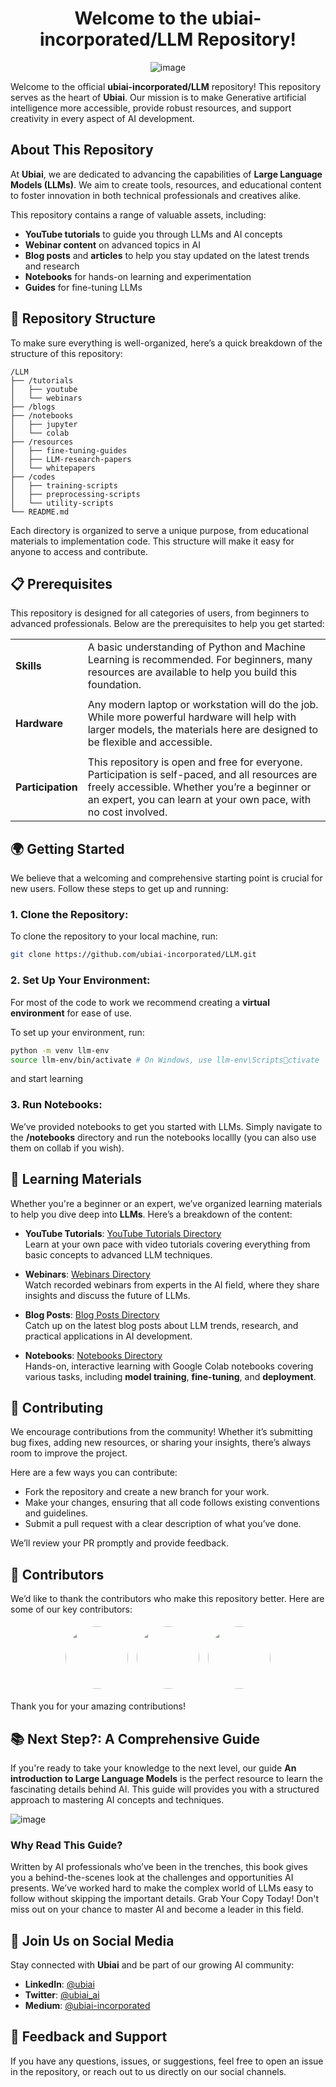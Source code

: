 
<div align="center">

# Welcome to the **ubiai-incorporated/LLM** Repository!

![image](https://github.com/user-attachments/assets/5807cfe5-2321-4cc9-80a3-ae23cc228c9d)

</div>

Welcome to the official **ubiai-incorporated/LLM** repository! This repository serves as the heart of **Ubiai**. Our mission is to make Generative artificial intelligence more accessible, provide robust resources, and support creativity in every aspect of AI development.

## **About This Repository**

At **Ubiai**, we are dedicated to advancing the capabilities of **Large Language Models (LLMs)**. We aim to create tools, resources, and educational content to foster innovation in both technical professionals and creatives alike.

This repository contains a range of valuable assets, including:
- **YouTube tutorials** to guide you through LLMs and AI concepts
- **Webinar content** on advanced topics in AI
- **Blog posts** and **articles** to help you stay updated on the latest trends and research
- **Notebooks** for hands-on learning and experimentation
- **Guides** for fine-tuning LLMs

## 📂 **Repository Structure**

To make sure everything is well-organized, here’s a quick breakdown of the structure of this repository:

```
/LLM
├── /tutorials
│   ├── youtube
│   └── webinars
├── /blogs
├── /notebooks
│   ├── jupyter
│   └── colab
├── /resources
│   ├── fine-tuning-guides
│   ├── LLM-research-papers
│   └── whitepapers
├── /codes
│   ├── training-scripts
│   ├── preprocessing-scripts
│   └── utility-scripts
└── README.md
```

Each directory is organized to serve a unique purpose, from educational materials to implementation code. This structure will make it easy for anyone to access and contribute.

## 📋 Prerequisites

This repository is designed for all categories of users, from beginners to advanced professionals. Below are the prerequisites to help you get started:

<div align="center">

|                 |                                                                                                        |
|-----------------|--------------------------------------------------------------------------------------------------------|
| **Skills**      | A basic understanding of Python and Machine Learning is recommended. For beginners, many resources are available to help you build this foundation.                     |
|                 |                                                                                                        |
| **Hardware**    | Any modern laptop or workstation will do the job. While more powerful hardware will help with larger models, the materials here are designed to be flexible and accessible. |
|                 |                                                                                                        |
| **Participation** | This repository is open and free for everyone. Participation is self-paced, and all resources are freely accessible. Whether you’re a beginner or an expert, you can learn at your own pace, with no cost involved. |

</div>



## 🌍 **Getting Started**

We believe that a welcoming and comprehensive starting point is crucial for new users. Follow these steps to get up and running:

### 1. Clone the Repository:
To clone the repository to your local machine, run:
```bash
git clone https://github.com/ubiai-incorporated/LLM.git
```

### 2. Set Up Your Environment:
For most of the code to work we recommend creating a **virtual environment** for ease of use.

To set up your environment, run:
```bash
python -m venv llm-env
source llm-env/bin/activate # On Windows, use llm-env\Scriptsctivate
```
and start learning

### 3. Run Notebooks:
We’ve provided notebooks to get you started with LLMs. Simply navigate to the **/notebooks** directory and run the notebooks locallly (you can also use them on collab if you wish).

## 📘 **Learning Materials**

Whether you're a beginner or an expert, we’ve organized learning materials to help you dive deep into **LLMs**. Here’s a breakdown of the content:

- **YouTube Tutorials**: [YouTube Tutorials Directory](#)  
  Learn at your own pace with video tutorials covering everything from basic concepts to advanced LLM techniques.
  
- **Webinars**: [Webinars Directory](#)  
  Watch recorded webinars from experts in the AI field, where they share insights and discuss the future of LLMs.
  
- **Blog Posts**: [Blog Posts Directory](#)  
  Catch up on the latest blog posts about LLM trends, research, and practical applications in AI development.

- **Notebooks**: [Notebooks Directory](#)  
  Hands-on, interactive learning with Google Colab notebooks covering various tasks, including **model training**, **fine-tuning**, and **deployment**.

## 🚀 **Contributing**

We encourage contributions from the community! Whether it’s submitting bug fixes, adding new resources, or sharing your insights, there’s always room to improve the project.

Here are a few ways you can contribute:
- Fork the repository and create a new branch for your work.
- Make your changes, ensuring that all code follows existing conventions and guidelines.
- Submit a pull request with a clear description of what you’ve done.

We’ll review your PR promptly and provide feedback.

## 👥 **Contributors**

We’d like to thank the contributors who make this repository better. Here are some of our key contributors:

<div align="center">
  <img src="https://github.com/username1.png" width="100" height="100" style="border-radius: 50%; margin: 5px;">
  <img src="https://github.com/username2.png" width="100" height="100" style="border-radius: 50%; margin: 5px;">
  <img src="https://github.com/username3.png" width="100" height="100" style="border-radius: 50%; margin: 5px;">
</div>

Thank you for your amazing contributions!


## 📚 **Next Step?: A Comprehensive Guide**

If you're ready to take your knowledge to the next level, our guide **An introduction to Large Language Models** is the perfect resource to learn the fascinating details behind AI. This guide will provides you with a structured approach to mastering AI concepts and techniques.

![image](https://github.com/user-attachments/assets/048c071a-38ea-4d1f-b8c1-f15fb06c2fe8)



### Why Read This Guide?

Written by AI professionals who’ve been in the trenches, this book gives you a behind-the-scenes look at the challenges and opportunities AI presents. We’ve worked hard to make the complex world of LLMs easy to follow without skipping the important details. Grab Your Copy Today! Don't miss out on your chance to master AI and become a leader in this field.

## 🚀 **Join Us on Social Media**

Stay connected with **Ubiai** and be part of our growing AI community:

- **LinkedIn**: [@ubiai](https://linkedin.com/company/ubiai)
- **Twitter**: [@ubiai_ai](https://twitter.com/ubiai_ai)
- **Medium**: [@ubiai-incorporated](https://medium.com/@ubiai-incorporated)

## 💬 **Feedback and Support**

If you have any questions, issues, or suggestions, feel free to open an issue in the repository, or reach out to us directly on our social channels.
